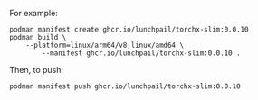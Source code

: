 For example:

```shell
podman manifest create ghcr.io/lunchpail/torchx-slim:0.0.10
podman build \
    --platform=linux/arm64/v8,linux/amd64 \
        --manifest ghcr.io/lunchpail/torchx-slim:0.0.10 .
```

Then, to push:

```shell
podman manifest push ghcr.io/lunchpail/torchx-slim:0.0.10
```

